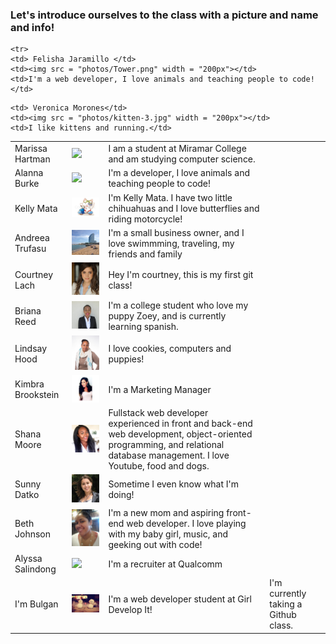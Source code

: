 <h3> Let's introduce ourselves to the class with a picture and name and info!</h3>

<table>


  <tr>
    <td> Marissa Hartman</td>
    <td><img src = "photos/flower.jpg" width = "200px"></td>
    <td>I am a student at Miramar College and am studying computer science.</td>
  </tr>
  <tr>
    <td> Alanna Burke</td>
    <td><img src = "photos/alanna-burke-headshot-med.png" width = "200px"></td>
    <td>I'm a developer, I love animals and teaching people to code!</td>

  </tr>
  <tr>
    <td> Kelly Mata</td>
    <td><img src = "photos/moto.jpg" width = "200px"></td>
    <td>I'm Kelly Mata. I have two little chihuahuas and I love butterflies and riding motorcycle!</td>
  </tr>

<tr>
    <td> Andreea Trufasu</td>
    <td><img src = "photos/barcelona_beach.JPG" width = "200px"></td>
    <td>I'm a small business owner, and I love swimmming, traveling, my friends and family</td>
  </tr>
  <tr>
    <td> Courtney Lach</td>
    <td><img src = "photos/courtney.jpg" width = "200px"></td>
    <td>Hey I'm courtney, this is my first git class!</td>

<tr>
    <td> Briana Reed</td>
    <td><img src = "photos/12038643_440128786179893_2069974111594427203_o.jpg" width = "200px"></td>
    <td>I'm a college student who love my puppy Zoey, and is currently learning spanish. </td>
  </tr>

<tr>
  <td>Lindsay Hood</td>
    <td><img src="photos/LindsayProfilePic2.jpg" width = "200px"></td>
    <td>I love cookies, computers and puppies!</td>
  </tr>

  <tr>
    <td> Kimbra Brookstein</td>
    <td><img src = "photos/pic.jpg" width = "200px"></td>
    <td>I'm a Marketing Manager</td>

  </tr>

  <tr>
    <td> Shana Moore</td>
    <td><img src = "photos/shana.jpg" width = "200px"></td>
    <td> Fullstack web developer experienced in front and back-end web development, object-oriented programming, and relational database management. I love Youtube, food and dogs. </td>

  </tr>

    <tr>
    <td> Felisha Jaramillo </td>
    <td><img src = "photos/Tower.png" width = "200px"></td>
    <td>I'm a web developer, I love animals and teaching people to code!</td>
  </tr>

  <tr>
    <td>Sunny Datko</td>
    <td><img src = "photos/sunny.jpg"></td>
    <td>Sometime I even know what I'm doing!</td>
  </tr>

  <tr>

    <td> Veronica Morones</td>
    <td><img src = "photos/kitten-3.jpg" width = "200px"></td>
    <td>I like kittens and running.</td>
  </tr>

  <tr>
  	<td> Beth Johnson</td>
    <td><img src = "photos/bhenryjohnson.jpg" width = "200px"></td>
    <td>I'm a new mom and aspiring front-end web developer. I love playing with my baby girl, music, and geeking out with code!</td>

  </tr>

  <tr>
    <td> Alyssa Salindong</td>
    <td><img src = "photos/alyssa.jpg" width = "200px"></td>
    <td>I'm a recruiter at Qualcomm</td>
  </tr>

<tr>
    <td> I'm Bulgan </td>
    <td><img src = "photos/love1.jpg" width = "200px"></td>
    <td>I'm a web developer student at Girl Develop It!</td>
    <td>I'm currently taking a Github class.</td>
</tr>

</table>
